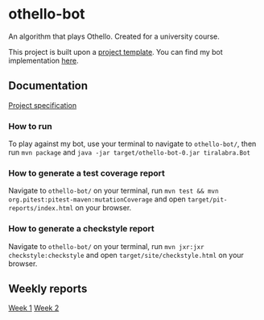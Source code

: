 # othello-bot

An algorithm that plays Othello. Created for a university course.

This project is built upon a [project template](https://github.com/vuolen/othello-core). You can find my bot implementation [here](othello-bot/src/main/java/io/github/vuolen/othello/bots/tiralabra).

## Documentation

[Project specification](doc/project_specification.md)

### How to run

To play against my bot, use your terminal to navigate to `othello-bot/`, then run `mvn package` and `java -jar target/othello-bot-0.jar tiralabra.Bot`

### How to generate a test coverage report

Navigate to `othello-bot/` on your terminal, run `mvn test && mvn org.pitest:pitest-maven:mutationCoverage` and open `target/pit-reports/index.html` on your browser.

### How to generate a checkstyle report

Navigate to `othello-bot/` on your terminal, run `mvn jxr:jxr checkstyle:checkstyle` and open `target/site/checkstyle.html` on your browser.

## Weekly reports

[Week 1](doc/reports/week1.md)
[Week 2](doc/reports/week2.md)
